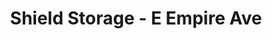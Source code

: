 ---
title: "Shield Storage - E Empire Ave"
url: /flagstaff/shield-storage-e-empire-ave/
shop: storage rental
---